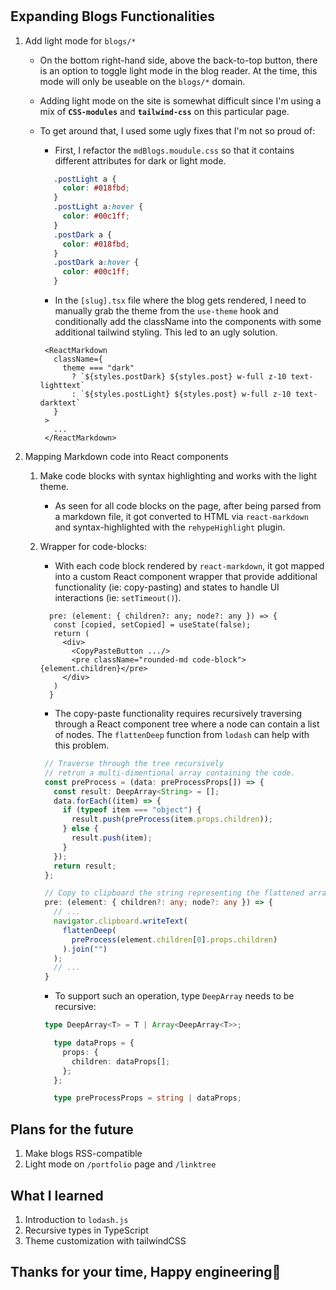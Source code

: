 #

## **Expanding Blogs Functionalities**

1. Add light mode for `blogs/*`

   - On the bottom right-hand side, above the back-to-top button, there is an option to toggle light mode in the blog reader. At the time, this mode will only be useable on the `blogs/*` domain.
   - Adding light mode on the site is somewhat difficult since I'm using a mix of **`CSS-modules`** and **`tailwind-css`** on this particular page.
   - To get around that, I used some ugly fixes that I'm not so proud of:

     - First, I refactor the `mdBlogs.moudule.css` so that it contains different attributes for dark or light mode.

     ```css
        .postLight a {
          color: #018fbd;
        }
        .postLight a:hover {
          color: #00c1ff;
        }
        .postDark a {
          color: #018fbd;
        }
        .postDark a:hover {
          color: #00c1ff;
        }
     ```

     - In the `[slug].tsx` file where the blog gets rendered, I need to manually grab the theme from the `use-theme` hook and conditionally add the className into the components with some additional tailwind styling. This led to an ugly solution.

     ```tsx
      <ReactMarkdown
        className={
          theme === "dark"
            ? `${styles.postDark} ${styles.post} w-full z-10 text-lighttext`
            : `${styles.postLight} ${styles.post} w-full z-10 text-darktext`
        }
      >
        ...
      </ReactMarkdown>
     ```

2. Mapping Markdown code into React components
   1. Make code blocks with syntax highlighting and works with the light theme.
       - As seen for all code blocks on the page, after being parsed from a markdown file, it got converted to HTML via `react-markdown` and syntax-highlighted with the `rehypeHighlight` plugin.
   2. Wrapper for code-blocks:
       - With each code block rendered by `react-markdown`, it got mapped into a custom React component wrapper that provide additional functionality (ie: copy-pasting) and states to handle UI interactions (ie: `setTimeout()`).

       ```tsx
         pre: (element: { children?: any; node?: any }) => {
          const [copied, setCopied] = useState(false);
          return (
            <div>
              <CopyPasteButton .../>
              <pre className="rounded-md code-block">{element.children}</pre>
            </div>
          )
         }
       ```

       - The copy-paste functionality requires recursively traversing through a React component tree where a node can contain a list of nodes. The `flattenDeep` function from `lodash` can help with this problem.

       ```ts
        // Traverse through the tree recursively
        // retrun a multi-dimentional array containing the code.
        const preProcess = (data: preProcessProps[]) => {
          const result: DeepArray<String> = [];
          data.forEach((item) => {
            if (typeof item === "object") {
              result.push(preProcess(item.props.children));
            } else {
              result.push(item);
            }
          });
          return result;
        };

        // Copy to clipboard the string representing the flattened array
        pre: (element: { children?: any; node?: any }) => {
          // ...
          navigator.clipboard.writeText(
            flattenDeep(
              preProcess(element.children[0].props.children)
            ).join("")
          );
          // ...
        }
       ```

       - To support such an operation, type `DeepArray` needs to be recursive:

       ```ts
        type DeepArray<T> = T | Array<DeepArray<T>>;

          type dataProps = {
            props: {
              children: dataProps[];
            };
          };

          type preProcessProps = string | dataProps;
       ```

## **Plans for the future**

1. Make blogs RSS-compatible
2. Light mode on `/portfolio` page and `/linktree`

## **What I learned**

1. Introduction to `lodash.js`
2. Recursive types in TypeScript
3. Theme customization with tailwindCSS

## **Thanks for your time, Happy engineering🥐**
